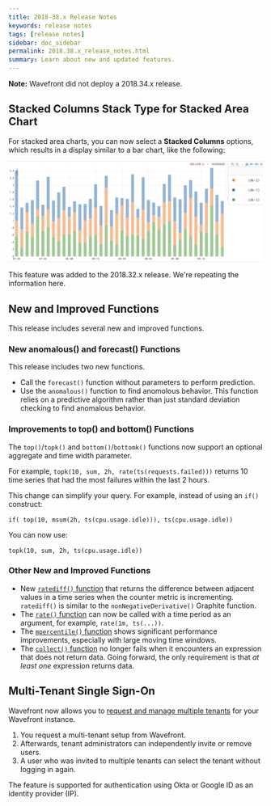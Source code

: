 ```yaml
---
title: 2018-38.x Release Notes
keywords: release notes
tags: [release notes]
sidebar: doc_sidebar
permalink: 2018.38.x_release_notes.html
summary: Learn about new and updated features.
---
```

**Note:** Wavefront did not deploy a 2018.34.x release.

## Stacked Columns Stack Type for Stacked Area Chart

For stacked area charts, you can now select a **Stacked Columns** options, which results in a display similar to a bar chart, like the following:

![stacked column](images/stacked_columns.png)

This feature was added to the 2018.32.x release. We're repeating the information here.

## New and Improved Functions
This release includes several new and improved functions.

### New anomalous() and forecast() Functions

This release includes two new functions.
* Call the `forecast()` function without parameters to perform prediction.
* Use the `anomalous()` function to find anomolous behavior. This function relies on a predictive algorithm rather than just standard deviation checking to find anomalous behavior.

### Improvements to top() and bottom() Functions

The `top()`/`topk()` and `bottom()`/`bottomk()` functions now support an optional aggregate and time width parameter.

For example, `topk(10, sum, 2h, rate(ts(requests.failed)))` returns 10 time series that had the most failures within the last 2 hours.

This change can simplify your query. For example, instead of using an `if()` construct:
```
if( top(10, msum(2h, ts(cpu.usage.idle))), ts(cpu.usage.idle))
```
You can now use:
```
topk(10, sum, 2h, ts(cpu.usage.idle))
```

### Other New and Improved Functions

* New [`ratediff()` function](ts_ratediff.html) that returns the difference between adjacent values in a time series when the counter metric is incrementing. `ratediff()` is similar to the `nonNegativeDerivative()` Graphite function.
* The  [`rate()` function](ts_rate.html) can now be called with a time period as an argument, for example, `rate(1m, ts(...))`.
* The [`mpercentile()` function](ts_mpercentile.html) shows significant performance improvements, especially with large moving time windows.
* The [`collect()` function](ts_collect.html) no longer fails when it encounters an expression that does not return data. Going forward, the only requirement is that *at least one* expression returns data.

## Multi-Tenant Single Sign-On

Wavefront now allows you to [request and manage multiple tenants](authentication.html) for your Wavefront instance.
1. You request a multi-tenant setup from Wavefront.
2. Afterwards, tenant administrators can independently invite or remove users.
3. A user who was invited to multiple tenants can select the tenant without logging in again.

The feature is supported for authentication using Okta or Google ID as an identity provider (IP).
